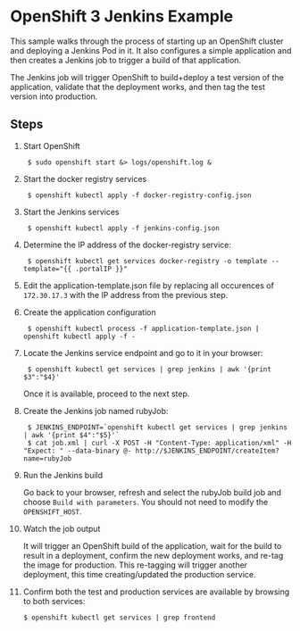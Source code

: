 OpenShift 3 Jenkins Example
=========================

This sample walks through the process of starting up an OpenShift cluster and deploying a Jenkins Pod in it.
It also configures a simple application and then creates a Jenkins job to trigger a build of that application.

The Jenkins job will trigger OpenShift to build+deploy a test version of the application, validate that
the deployment works, and then tag the test version into production.

Steps
-----

1. Start OpenShift
    
        $ sudo openshift start &> logs/openshift.log &

2. Start the docker registry services

        $ openshift kubectl apply -f docker-registry-config.json

3. Start the Jenkins services

        $ openshift kubectl apply -f jenkins-config.json

4. Determine the IP address of the docker-registry service:

        $ openshift kubectl get services docker-registry -o template --template="{{ .portalIP }}"
        
5. Edit the application-template.json file by replacing all occurences of `172.30.17.3` with the IP address from the previous step.

5. Create the application configuration

        $ openshift kubectl process -f application-template.json | openshift kubectl apply -f -
 
6. Locate the Jenkins service endpoint and go to it in your browser:

        $ openshift kubectl get services | grep jenkins | awk '{print $3":"$4}'

    Once it is available, proceed to the next step.
    
7. Create the Jenkins job named rubyJob:

        $ JENKINS_ENDPOINT=`openshift kubectl get services | grep jenkins | awk '{print $4":"$5}'`
        $ cat job.xml | curl -X POST -H "Content-Type: application/xml" -H "Expect: " --data-binary @- http://$JENKINS_ENDPOINT/createItem?name=rubyJob

8. Run the Jenkins build
   
    Go back to your browser, refresh and select the rubyJob build job and choose `Build with parameters`. 
    You should not need to modify the `OPENSHIFT_HOST`.

9. Watch the job output

   It will trigger an OpenShift build of the application, wait for the build to result in a deployment,
   confirm the new deployment works, and re-tag the image for production.  This re-tagging will trigger
   another deployment, this time creating/updated the production service.

10. Confirm both the test and production services are available by browsing to both services:

        $ openshift kubectl get services | grep frontend
   
